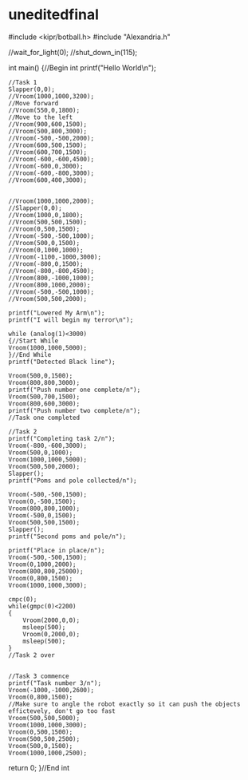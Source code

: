 # uneditedfinal
#include <kipr/botball.h>
#include "Alexandria.h"

//wait_for_light(0);
//shut_down_in(115);

int main()
{//Begin int
    printf("Hello World\n");
	
    //Task 1
    Slapper(0,0);
    //Vroom(1000,1000,3200);
    //Move forward
	//Vroom(550,0,1800);
    //Move to the left
    //Vroom(900,600,1500);
    //Vroom(500,800,3000);
    //Vroom(-500,-500,2000);
    //Vroom(600,500,1500);
    //Vroom(600,700,1500);
    //Vroom(-600,-600,4500);
    //Vroom(-600,0,3000);
    //Vroom(-600,-800,3000);
    //Vroom(600,400,3000);

    
	//Vroom(1000,1000,2000);
    //Slapper(0,0);
    //Vroom(1000,0,1800);
    //Vroom(500,500,1500);
    //Vroom(0,500,1500);
    //Vroom(-500,-500,1000);
    //Vroom(500,0,1500);
    //Vroom(0,1000,1000);
    //Vroom(-1100,-1000,3000);
    //Vroom(-800,0,1500);
    //Vroom(-800,-800,4500);
    //Vroom(800,-1000,1000);
    //Vroom(800,1000,2000);
    //Vroom(-500,-500,1000);
    //Vroom(500,500,2000);
 
    printf("Lowered My Arm\n");
	printf("I will begin my terror\n");

	while (analog(1)<3000)
	{//Start While
	Vroom(1000,1000,5000);
	}//End While
	printf("Detected Black line");

    Vroom(500,0,1500);
    Vroom(800,800,3000);
    printf("Push number one complete/n");
    Vroom(500,700,1500);
    Vroom(800,600,3000);
    printf("Push number two complete/n");
    //Task one completed
    
    //Task 2
    printf("Completing task 2/n");
    Vroom(-800,-600,3000);
    Vroom(500,0,1000);
    Vroom(1000,1000,5000);
    Vroom(500,500,2000);
    Slapper();
    printf("Poms and pole collected/n");
    
    Vroom(-500,-500,1500);
    Vroom(0,-500,1500);
    Vroom(800,800,1000);
    Vroom(-500,0,1500);
    Vroom(500,500,1500);
    Slapper();
    printf("Second poms and pole/n");
    
    printf("Place in place/n");
    Vroom(-500,-500,1500);
    Vroom(0,1000,2000);
    Vroom(800,800,25000);
    Vroom(0,800,1500);
    Vroom(1000,1000,3000);
    
    cmpc(0);
    while(gmpc(0)<2200)
    {
        Vroom(2000,0,0);
        msleep(500);
        Vroom(0,2000,0);
        msleep(500);
    }
    //Task 2 over
    
   
    //Task 3 commence
    printf("Task number 3/n");
    Vroom(-1000,-1000,2600);
    Vroom(0,800,1500);
    //Make sure to angle the robot exactly so it can push the objects effictevely, don't go too fast 
    Vroom(500,500,5000);
    Vroom(1000,1000,3000);
    Vroom(0,500,1500);
    Vroom(500,500,2500);
    Vroom(500,0,1500);
    Vroom(1000,1000,2500);
return 0;
}//End int    
